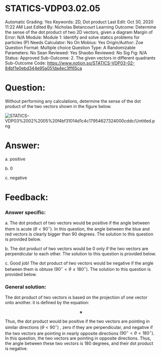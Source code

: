 # STATICS-VDP03.02.05

Automatic Grading: Yes
Keywords: 2D, Dot product
Last Edit: Oct 30, 2020 11:22 AM
Last Edited By: Nicholas Betancourt
Learning Outcome: Determine the sense of the dot product of two 2D vectors, given a diagram
Margin of Error: N/A
Module: Module 1: Identify and solve statics problems for particles (P)
Needs Calculator: No
On Mobius: Yes
Origin/Author: Zoe
Question Format: Multiple choice
Question Type: A
Randomizable Parameters: No
Sean Reviewed: Yes
Shaobo Reviewed: No
Sig Fig: N/A
Status: Approved
Sub-Outcome: 2. The given vectors in different quadrants
Sub-Outcome Code: https://www.notion.so/STATICS-VDP03-02-84bf1e0ebd344e95a051da4ec3ff65ca

# Question:

Without performing any calculations, determine the sense of the dot product of the two vectors shown in the figure below.

![STATICS-VDP03%2002%2005%20f4bf31014d1c4c17954627324000cddc/Untitled.png](STATICS-VDP03%2002%2005%20f4bf31014d1c4c17954627324000cddc/Untitled.png)

# Answer:

a. positive

b. 0

c. negative

# Feedback:

### Answer specific:

a. The dot product of two vectors would be positive if the angle between them is acute $(\theta<90^\circ)$.  In this question, the angle between the blue and red vectors is clearly bigger than 90 degrees. The solution to this question is provided below. 

b. The dot product of two vectors would be 0 only if the two vectors are perpendicular to each other. The solution to this question is provided below. 

c. Good job! The dot product of two vectors would be negative if the angle between them is obtuse $(90^\circ\lt\theta\le180^\circ)$. The solution to this question is provided below. 

### General solution:

The dot product of two vectors is based on the projection of one vector onto another. it is defined by the equation:

$$⁍$$

Thus, the dot product would be positive if the two vectors are pointing in similar directions $(\theta<90^\circ)$ , zero if they are perpendicular, and negative if the two vectors are pointing in nearly opposite directions $(90^\circ\lt\theta<180^\circ)$. In this question, the two vectors are pointing in opposite directions. Thus, the angle between these two vectors is 180 degrees, and their dot product is negative.